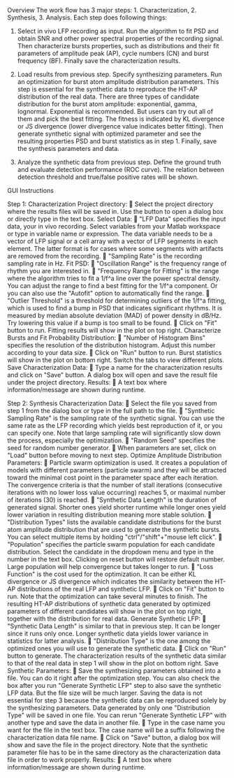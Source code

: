 Overview
The work flow has 3 major steps: 1. Characterization, 2. Synthesis, 3. Analysis. Each step does following things:

1.	Select in vivo LFP recording as input. Run the algorithm to fit PSD and obtain SNR and other power spectral properties of the recording signal. Then characterize bursts properties, such as distributions and their fit parameters of amplitude peak (AP), cycle numbers (CN) and burst frequency (BF). Finally save the characterization results.

2.	Load results from previous step. Specify synthesizing parameters. Run an optimization for burst atom amplitude distribution parameters. This step is essential for the synthetic data to reproduce the HT-AP distribution of the real data. There are three types of candidate distribution for the burst atom amplitude: exponential, gamma, lognormal. Exponential is recommended. But users can try out all of them and pick the best fitting. The fitness is indicated by KL divergence or JS divergence (lower divergence value indicates better fitting). Then generate synthetic signal with optimized parameter and see the resulting properties PSD and burst statistics as in step 1. Finally, save the synthesis parameters and data.

3.	Analyze the synthetic data from previous step. Define the ground truth and evaluate detection performance (ROC curve). The relation between detection threshold and true/false positive rates will be shown.


GUI Instructions

Step 1: Characterization
Project directory:
	Select the project directory where the results files will be saved in. Use the button to open a dialog box or directly type in the text box.
Select Data:
	"LFP Data" specifies the input data, your in vivo recording. Select variables from your Matlab workspace or type in variable name or expression. The data variable needs to be a vector of LFP signal or a cell array with a vector of LFP segments in each element. The latter format is for cases where some segments with artifacts are removed from the recording.
	"Sampling Rate" is the recording sampling rate in Hz.
Fit PSD:
	"Oscillation Range" is the frequency range of rhythm you are interested in.
	"Frequency Range for Fitting" is the range where the algorithm tries to fit a 1/f^a line over the power spectral density. You can adjust the range to find a best fitting for the 1/f^a component. Or you can also use the "Autofit" option to automatically find the range.
	"Outlier Threshold" is a threshold for determining outliers of the 1/f^a fitting, which is used to find a bump in PSD that indicates significant rhythms. It is measured by median absolute deviation (MAD) of power density in dB/Hz. Try lowering this value if a bump is too small to be found.
	Click on "Fit" button to run. Fitting results will show in the plot on top right.
Characterize Bursts and Fit Probability Distribution:
	"Number of Histogram Bins" specifies the resolution of the distribution histogram. Adjust this number according to your data size.
	Click on "Run" button to run. Burst statistics will show in the plot on bottom right. Switch the tabs to view different plots.
Save Characterization Data:
	Type a name for the characterization results and click on "Save" button. A dialog box will open and save the result file under the project directory.
Results:
	A text box where information/message are shown during runtime.

Step 2: Synthesis
Characterization Data:
	Select the file you saved from step 1 from the dialog box or type in the full path to the file.
	"Synthetic Sampling Rate" is the sampling rate of the synthetic signal. You can use the same rate as the LFP recording which yields best reproduction of it, or you can specify one. Note that large sampling rate will significantly slow down the process, especially the optimization.
	"Random Seed" specifies the seed for random number generator.
	When parameters are set, click on "Load" button before moving to next step.
Optimize Amplitude Distribution Parameters:
	Particle swarm optimization is used. It creates a population of models with different parameters (particle swarm) and they will be attracted toward the minimal cost point in the parameter space after each iteration. The convergence criteria is that the number of stall iterations (consecutive iterations with no lower loss value occurring) reaches 5, or maximal number of iterations (30) is reached.
	"Synthetic Data Length" is the duration of generated signal. Shorter ones yield shorter runtime while longer ones yield lower variation in resulting distribution meaning more stable solution.
	"Distribution Types" lists the available candidate distributions for the burst atom amplitude distribution that are used to generate the synthetic bursts. You can select multiple items by holding "ctrl"/"shift"+"mouse left click".
	"Population" specifies the particle swarm population for each candidate distribution. Select the candidate in the dropdown menu and type in the number in the text box. Clicking on reset button will restore default number. Large population will help convergence but takes longer to run.
	"Loss Function" is the cost used for the optimization. It can be either KL divergence or JS divergence which indicates the similarity between the HT-AP distributions of the real LFP and synthetic LFP.
	Click on "Fit" button to run. Note that the optimization can take several minutes to finish. The resulting HT-AP distributions of synthetic data generated by optimized parameters of different candidates will show in the plot on top right, together with the distribution for real data.
Generate Synthetic LFP:
	"Synthetic Data Length" is similar to that in previous step. It can be longer since it runs only once. Longer synthetic data yields lower variance in statistics for latter analysis.
	"Distribution Type" is the one among the optimized ones you will use to generate the synthetic data.
	Click on "Run" button to generate. The characterization results of the synthetic data similar to that of the real data in step 1 will show in the plot on bottom right.
Save Synthetic Parameters:
	Save the synthesizing parameters obtained into a file. You can do it right after the optimization step. You can also check the box after you run "Generate Synthetic LFP" step to also save the synthetic LFP data. But the file size will be much larger. Saving the data is not essential for step 3 because the synthetic data can be reproduced solely by the synthesizing parameters. Data generated by only one "Distribution Type" will be saved in one file. You can rerun "Generate Synthetic LFP" with another type and save the data in another file.
	Type in the case name you want for the file in the text box. The case name will be a suffix following the characterization data file name.
	Click on "Save" button, a dialog box will show and save the file in the project directory. Note that the synthetic parameter file has to be in the same directory as the characterization data file in order to work properly.
Results:
	A text box where information/message are shown during runtime.
